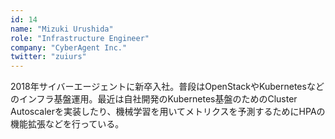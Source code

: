 ```yaml
---
id: 14
name: "Mizuki Urushida"
role: "Infrastructure Engineer"
company: "CyberAgent Inc."
twitter: "zuiurs"
---
```


2018年サイバーエージェントに新卒入社。普段はOpenStackやKubernetesなどのインフラ基盤運用。最近は自社開発のKubernetes基盤のためのCluster Autoscalerを実装したり、機械学習を用いてメトリクスを予測するためにHPAの機能拡張などを行っている。
